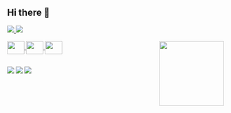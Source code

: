 ## Hi there 👋
<div>
  <a href="https://github.com/carlotodev">
  <img src="https://github-readme-stats.vercel.app/api?username=carlotodev&show_icons=true&theme=tokyonight"/>
  <img src="https://github-readme-stats.vercel.app/api/top-langs/?username=carlotodev&layout=compact&theme=tokyonight"/>
</div>
<div style="display, inline_block"><br>
  <img align="center" height="30" width="40" src="https://cdn.jsdelivr.net/gh/devicons/devicon/icons/html5/html5-plain.svg"/>
  <img align="center" height="30" width="40" src="https://cdn.jsdelivr.net/gh/devicons/devicon/icons/css3/css3-plain.svg"/>
  <img align="center" height="30" width="40" src="https://cdn.jsdelivr.net/gh/devicons/devicon/icons/javascript/javascript-plain.svg"/>
  <img align="right" height="150" width="150" src="https://cdn.discordapp.com/attachments/1086608134493179957/1162847084857270312/ezgif.com-gif-maker.gif"/>
</div> 

##

<div>
  <a href="https://www.instagram.com/c.arloto/" target="_blank"><img src="https://img.shields.io/badge/Instagram-E4405F?style=for-the-badge&logo=instagram&logoColor=white" target="_blank"></a>
  <a href="https://twitter.com/spelllss" target="_blank"><img src="https://img.shields.io/badge/Twitter-1DA1F2?style=for-the-badge&logo=twitter&logoColor=white" target="_blank"></a>
  <a href="https://www.twitch.tv/carlotinho" target="_blank"><img src="https://img.shields.io/badge/Twitch-9146FF?style=for-the-badge&logo=twitch&logoColor=white" target="_blank"></a>
</div>
